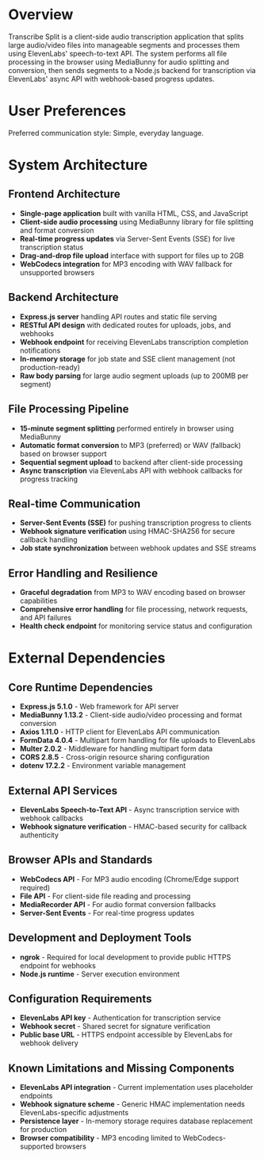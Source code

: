 # Overview

Transcribe Split is a client-side audio transcription application that splits large audio/video files into manageable segments and processes them using ElevenLabs' speech-to-text API. The system performs all file processing in the browser using MediaBunny for audio splitting and conversion, then sends segments to a Node.js backend for transcription via ElevenLabs' async API with webhook-based progress updates.

# User Preferences

Preferred communication style: Simple, everyday language.

# System Architecture

## Frontend Architecture
- **Single-page application** built with vanilla HTML, CSS, and JavaScript
- **Client-side audio processing** using MediaBunny library for file splitting and format conversion
- **Real-time progress updates** via Server-Sent Events (SSE) for live transcription status
- **Drag-and-drop file upload** interface with support for files up to 2GB
- **WebCodecs integration** for MP3 encoding with WAV fallback for unsupported browsers

## Backend Architecture
- **Express.js server** handling API routes and static file serving
- **RESTful API design** with dedicated routes for uploads, jobs, and webhooks
- **Webhook endpoint** for receiving ElevenLabs transcription completion notifications
- **In-memory storage** for job state and SSE client management (not production-ready)
- **Raw body parsing** for large audio segment uploads (up to 200MB per segment)

## File Processing Pipeline
- **15-minute segment splitting** performed entirely in browser using MediaBunny
- **Automatic format conversion** to MP3 (preferred) or WAV (fallback) based on browser support
- **Sequential segment upload** to backend after client-side processing
- **Async transcription** via ElevenLabs API with webhook callbacks for progress tracking

## Real-time Communication
- **Server-Sent Events (SSE)** for pushing transcription progress to clients
- **Webhook signature verification** using HMAC-SHA256 for secure callback handling
- **Job state synchronization** between webhook updates and SSE streams

## Error Handling and Resilience
- **Graceful degradation** from MP3 to WAV encoding based on browser capabilities
- **Comprehensive error handling** for file processing, network requests, and API failures
- **Health check endpoint** for monitoring service status and configuration

# External Dependencies

## Core Runtime Dependencies
- **Express.js 5.1.0** - Web framework for API server
- **MediaBunny 1.13.2** - Client-side audio/video processing and format conversion
- **Axios 1.11.0** - HTTP client for ElevenLabs API communication
- **FormData 4.0.4** - Multipart form handling for file uploads to ElevenLabs
- **Multer 2.0.2** - Middleware for handling multipart form data
- **CORS 2.8.5** - Cross-origin resource sharing configuration
- **dotenv 17.2.2** - Environment variable management

## External API Services
- **ElevenLabs Speech-to-Text API** - Async transcription service with webhook callbacks
- **Webhook signature verification** - HMAC-based security for callback authenticity

## Browser APIs and Standards
- **WebCodecs API** - For MP3 audio encoding (Chrome/Edge support required)
- **File API** - For client-side file reading and processing
- **MediaRecorder API** - For audio format conversion fallbacks
- **Server-Sent Events** - For real-time progress updates

## Development and Deployment Tools
- **ngrok** - Required for local development to provide public HTTPS endpoint for webhooks
- **Node.js runtime** - Server execution environment

## Configuration Requirements
- **ElevenLabs API key** - Authentication for transcription service
- **Webhook secret** - Shared secret for signature verification
- **Public base URL** - HTTPS endpoint accessible by ElevenLabs for webhook delivery

## Known Limitations and Missing Components
- **ElevenLabs API integration** - Current implementation uses placeholder endpoints
- **Webhook signature scheme** - Generic HMAC implementation needs ElevenLabs-specific adjustments
- **Persistence layer** - In-memory storage requires database replacement for production
- **Browser compatibility** - MP3 encoding limited to WebCodecs-supported browsers